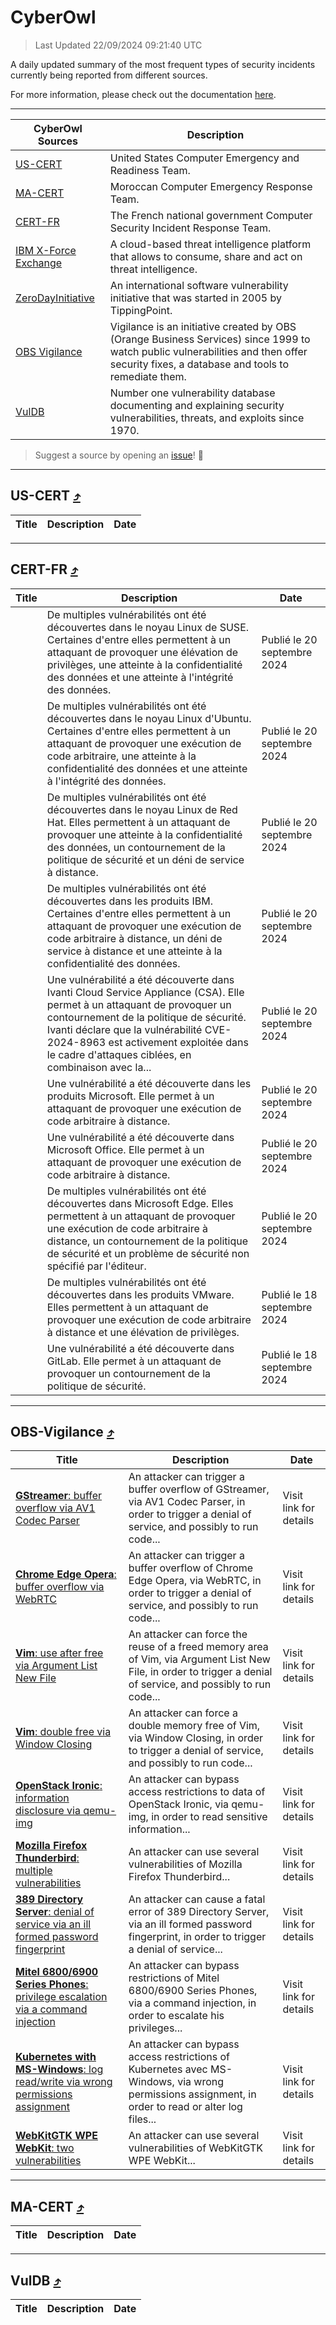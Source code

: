 
 <div id='top'></div>

# CyberOwl

 > Last Updated 22/09/2024 09:21:40 UTC
 
 A daily updated summary of the most frequent types of security incidents currently being reported from different sources.
 
 For more information, please check out the documentation [here](./docs/README.md).
 
 ---
 |CyberOwl Sources|Description|
 |---|---|
 |[US-CERT](#us-cert-arrow_heading_up)|United States Computer Emergency and Readiness Team.|
 |[MA-CERT](#ma-cert-arrow_heading_up)|Moroccan Computer Emergency Response Team.|
 |[CERT-FR](#cert-fr-arrow_heading_up)|The French national government Computer Security Incident Response Team.|
 |[IBM X-Force Exchange](#ibmcloud-arrow_heading_up)|A cloud-based threat intelligence platform that allows to consume, share and act on threat intelligence.|
 |[ZeroDayInitiative](#zerodayinitiative-arrow_heading_up)|An international software vulnerability initiative that was started in 2005 by TippingPoint.|
 |[OBS Vigilance](#obs-vigilance-arrow_heading_up)|Vigilance is an initiative created by OBS (Orange Business Services) since 1999 to watch public vulnerabilities and then offer security fixes, a database and tools to remediate them.|
 |[VulDB](#vuldb-arrow_heading_up)|Number one vulnerability database documenting and explaining security vulnerabilities, threats, and exploits since 1970.|
 
 > Suggest a source by opening an [issue](https://github.com/karimhabush/cyberowl/issues)! :raised_hands:
 ---

## US-CERT [:arrow_heading_up:](#cyberowl)

 |Title|Description|Date|
 |---|---|---|
 
 ---

## CERT-FR [:arrow_heading_up:](#cyberowl)

 |Title|Description|Date|
 |---|---|---|
 |[](https://www.cert.ssi.gouv.fr/avis/CERTFR-2024-AVI-0800/)|De multiples vulnérabilités ont été découvertes dans le noyau Linux de SUSE. Certaines d'entre elles permettent à un attaquant de provoquer une élévation de privilèges, une atteinte à la confidentialité des données et une atteinte à l'intégrité des données.|Publié le 20 septembre 2024|
 |[](https://www.cert.ssi.gouv.fr/avis/CERTFR-2024-AVI-0799/)|De multiples vulnérabilités ont été découvertes dans le noyau Linux d'Ubuntu. Certaines d'entre elles permettent à un attaquant de provoquer une exécution de code arbitraire, une atteinte à la confidentialité des données et une atteinte à l'intégrité des données.|Publié le 20 septembre 2024|
 |[](https://www.cert.ssi.gouv.fr/avis/CERTFR-2024-AVI-0798/)|De multiples vulnérabilités ont été découvertes dans le noyau Linux de Red Hat. Elles permettent à un attaquant de provoquer une atteinte à la confidentialité des données, un contournement de la politique de sécurité et un déni de service à distance.|Publié le 20 septembre 2024|
 |[](https://www.cert.ssi.gouv.fr/avis/CERTFR-2024-AVI-0797/)|De multiples vulnérabilités ont été découvertes dans les produits IBM. Certaines d'entre elles permettent à un attaquant de provoquer une exécution de code arbitraire à distance, un déni de service à distance et une atteinte à la confidentialité des données.|Publié le 20 septembre 2024|
 |[](https://www.cert.ssi.gouv.fr/avis/CERTFR-2024-AVI-0796/)|Une vulnérabilité a été découverte dans Ivanti Cloud Service Appliance (CSA). Elle permet à un attaquant de provoquer un contournement de la politique de sécurité. Ivanti déclare que la vulnérabilité CVE-2024-8963 est activement exploitée dans le cadre d'attaques ciblées, en combinaison avec la...|Publié le 20 septembre 2024|
 |[](https://www.cert.ssi.gouv.fr/avis/CERTFR-2024-AVI-0795/)|Une vulnérabilité a été découverte dans les produits Microsoft. Elle permet à un attaquant de provoquer une exécution de code arbitraire à distance.|Publié le 20 septembre 2024|
 |[](https://www.cert.ssi.gouv.fr/avis/CERTFR-2024-AVI-0794/)|Une vulnérabilité a été découverte dans Microsoft Office. Elle permet à un attaquant de provoquer une exécution de code arbitraire à distance.|Publié le 20 septembre 2024|
 |[](https://www.cert.ssi.gouv.fr/avis/CERTFR-2024-AVI-0793/)|De multiples vulnérabilités ont été découvertes dans Microsoft Edge. Elles permettent à un attaquant de provoquer une exécution de code arbitraire à distance, un contournement de la politique de sécurité et un problème de sécurité non spécifié par l'éditeur.|Publié le 20 septembre 2024|
 |[](https://www.cert.ssi.gouv.fr/avis/CERTFR-2024-AVI-0792/)|De multiples vulnérabilités ont été découvertes dans les produits VMware. Elles permettent à un attaquant de provoquer une exécution de code arbitraire à distance et une élévation de privilèges.|Publié le 18 septembre 2024|
 |[](https://www.cert.ssi.gouv.fr/avis/CERTFR-2024-AVI-0791/)|Une vulnérabilité a été découverte dans GitLab. Elle permet à un attaquant de provoquer un contournement de la politique de sécurité.|Publié le 18 septembre 2024|
 
 ---

## OBS-Vigilance [:arrow_heading_up:](#cyberowl)

 |Title|Description|Date|
 |---|---|---|
 |[<a href="https://vigilance.fr/vulnerability/GStreamer-buffer-overflow-via-AV1-Codec-Parser-43169" class="noirorange"><b>GStreamer</b>: buffer overflow via AV1 Codec Parser</a>](https://vigilance.fr/vulnerability/GStreamer-buffer-overflow-via-AV1-Codec-Parser-43169)|An attacker can trigger a buffer overflow of GStreamer, via AV1 Codec Parser, in order to trigger a denial of service, and possibly to run code...|Visit link for details|
 |[<a href="https://vigilance.fr/vulnerability/Chrome-Edge-Opera-buffer-overflow-via-WebRTC-43157" class="noirorange"><b>Chrome  Edge  Opera</b>: buffer overflow via WebRTC</a>](https://vigilance.fr/vulnerability/Chrome-Edge-Opera-buffer-overflow-via-WebRTC-43157)|An attacker can trigger a buffer overflow of Chrome  Edge  Opera, via WebRTC, in order to trigger a denial of service, and possibly to run code...|Visit link for details|
 |[<a href="https://vigilance.fr/vulnerability/Vim-use-after-free-via-Argument-List-New-File-45082" class="noirorange"><b>Vim</b>: use after free via Argument List New File</a>](https://vigilance.fr/vulnerability/Vim-use-after-free-via-Argument-List-New-File-45082)|An attacker can force the reuse of a freed memory area of Vim, via Argument List New File, in order to trigger a denial of service, and possibly to run code...|Visit link for details|
 |[<a href="https://vigilance.fr/vulnerability/Vim-double-free-via-Window-Closing-45081" class="noirorange"><b>Vim</b>: double free via Window Closing</a>](https://vigilance.fr/vulnerability/Vim-double-free-via-Window-Closing-45081)|An attacker can force a double memory free of Vim, via Window Closing, in order to trigger a denial of service, and possibly to run code...|Visit link for details|
 |[<a href="https://vigilance.fr/vulnerability/OpenStack-Ironic-information-disclosure-via-qemu-img-45080" class="noirorange"><b>OpenStack Ironic</b>: information disclosure via qemu-img</a>](https://vigilance.fr/vulnerability/OpenStack-Ironic-information-disclosure-via-qemu-img-45080)|An attacker can bypass access restrictions to data of OpenStack Ironic, via qemu-img, in order to read sensitive information...|Visit link for details|
 |[<a href="https://vigilance.fr/vulnerability/Mozilla-Firefox-Thunderbird-multiple-vulnerabilities-43149" class="noirorange"><b>Mozilla Firefox  Thunderbird</b>: multiple vulnerabilities</a>](https://vigilance.fr/vulnerability/Mozilla-Firefox-Thunderbird-multiple-vulnerabilities-43149)|An attacker can use several vulnerabilities of Mozilla Firefox  Thunderbird...|Visit link for details|
 |[<a href="https://vigilance.fr/vulnerability/389-Directory-Server-denial-of-service-via-an-ill-formed-password-fingerprint-44787" class="noirorange"><b>389 Directory Server</b>: denial of service via an ill formed password fingerprint</a>](https://vigilance.fr/vulnerability/389-Directory-Server-denial-of-service-via-an-ill-formed-password-fingerprint-44787)|An attacker can cause a fatal error of 389 Directory Server, via an ill formed password fingerprint, in order to trigger a denial of service...|Visit link for details|
 |[<a href="https://vigilance.fr/vulnerability/Mitel-6800-6900-Series-Phones-privilege-escalation-via-a-command-injection-44786" class="noirorange"><b>Mitel 6800/6900 Series Phones</b>: privilege escalation via a command injection</a>](https://vigilance.fr/vulnerability/Mitel-6800-6900-Series-Phones-privilege-escalation-via-a-command-injection-44786)|An attacker can bypass restrictions of Mitel 6800/6900 Series Phones, via a command injection, in order to escalate his privileges...|Visit link for details|
 |[<a href="https://vigilance.fr/vulnerability/Kubernetes-with-MS-Windows-log-read-write-via-wrong-permissions-assignment-44783" class="noirorange"><b>Kubernetes with MS-Windows</b>: log read/write via wrong permissions assignment</a>](https://vigilance.fr/vulnerability/Kubernetes-with-MS-Windows-log-read-write-via-wrong-permissions-assignment-44783)|An attacker can bypass access restrictions of Kubernetes avec MS-Windows, via wrong permissions assignment, in order to read or alter log files...|Visit link for details|
 |[<a href="https://vigilance.fr/vulnerability/WebKitGTK-WPE-WebKit-two-vulnerabilities-43123" class="noirorange"><b>WebKitGTK  WPE WebKit</b>: two vulnerabilities</a>](https://vigilance.fr/vulnerability/WebKitGTK-WPE-WebKit-two-vulnerabilities-43123)|An attacker can use several vulnerabilities of WebKitGTK  WPE WebKit...|Visit link for details|
 
 ---

## MA-CERT [:arrow_heading_up:](#cyberowl)

 |Title|Description|Date|
 |---|---|---|
 
 ---

## VulDB [:arrow_heading_up:](#cyberowl)

 |Title|Description|Date|
 |---|---|---|
 